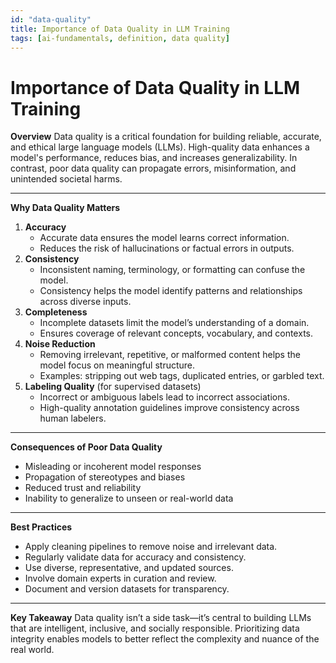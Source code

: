 ```yaml
---
id: "data-quality"
title: Importance of Data Quality in LLM Training
tags: [ai-fundamentals, definition, data quality]
---
```

# Importance of Data Quality in LLM Training

**Overview**
Data quality is a critical foundation for building reliable, accurate, and ethical large language models (LLMs). High-quality data enhances a model's performance, reduces bias, and increases generalizability. In contrast, poor data quality can propagate errors, misinformation, and unintended societal harms.

---

**Why Data Quality Matters**

1. **Accuracy**
    - Accurate data ensures the model learns correct information.
    - Reduces the risk of hallucinations or factual errors in outputs.
2. **Consistency**
    - Inconsistent naming, terminology, or formatting can confuse the model.
    - Consistency helps the model identify patterns and relationships across diverse inputs.
3. **Completeness**
    - Incomplete datasets limit the model’s understanding of a domain.
    - Ensures coverage of relevant concepts, vocabulary, and contexts.
4. **Noise Reduction**
    - Removing irrelevant, repetitive, or malformed content helps the model focus on meaningful structure.
    - Examples: stripping out web tags, duplicated entries, or garbled text.
5. **Labeling Quality** (for supervised datasets)
    - Incorrect or ambiguous labels lead to incorrect associations.
    - High-quality annotation guidelines improve consistency across human labelers.

---

**Consequences of Poor Data Quality**

- Misleading or incoherent model responses
- Propagation of stereotypes and biases
- Reduced trust and reliability
- Inability to generalize to unseen or real-world data

---

**Best Practices**

- Apply cleaning pipelines to remove noise and irrelevant data.
- Regularly validate data for accuracy and consistency.
- Use diverse, representative, and updated sources.
- Involve domain experts in curation and review.
- Document and version datasets for transparency.

---

**Key Takeaway**
Data quality isn’t a side task—it’s central to building LLMs that are intelligent, inclusive, and socially responsible. Prioritizing data integrity enables models to better reflect the complexity and nuance of the real world.